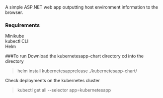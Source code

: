 A simple ASP.NET web app outputting host environment information to the browser.

### Requirements
Minikube</br>
kubectl CLI</br>
Helm</br>

###To run
Download the kubernetesapp-chart directory
cd into the directory

> helm install kubernetesapprelease ./kubernetesapp-chart/

Check deployments on the kubernetes cluster
> kubectl get all --selector app=kubernetesapp

